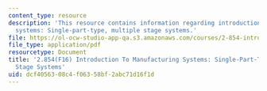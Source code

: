 ```yaml
---
content_type: resource
description: 'This resource contains information regarding introduction to manufacturing
  systems: Single-part-type, multiple stage systems.'
file: https://ol-ocw-studio-app-qa.s3.amazonaws.com/courses/2-854-introduction-to-manufacturing-systems-fall-2016/dcf4056308c4f06358bf2abc71d16f1d_MIT2_854F16_MultiplePart.pdf
file_type: application/pdf
resourcetype: Document
title: '2.854(F16) Introduction To Manufacturing Systems: Single-Part-Type, Multiple
  Stage Systems'
uid: dcf40563-08c4-f063-58bf-2abc71d16f1d
---
```

